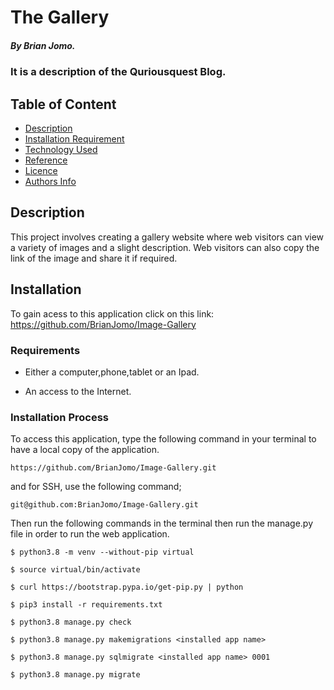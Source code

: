 # The Gallery

##### By Brian Jomo.

### It is a description of the Quriousquest Blog.


## Table of Content

+ [Description](#description)
+ [Installation Requirement](#Installation)
+ [Technology Used](#technology-used)
+ [Reference](#reference)
+ [Licence](#licence)
+ [Authors Info](#author-Info)


## Description

This project involves creating a gallery website where web visitors can view a variety of images and a slight description. Web visitors can also copy the link of the image and share it if required.


## Installation

To gain acess to this application click on this link: https://github.com/BrianJomo/Image-Gallery

### Requirements

* Either a computer,phone,tablet or an Ipad.

* An access to the Internet.


### Installation Process

To access this application, type the following command in your terminal to have a local copy of the application.
```
https://github.com/BrianJomo/Image-Gallery.git
```
and for SSH, use the following command;
```
git@github.com:BrianJomo/Image-Gallery.git

```
Then run the following commands in the terminal then run the manage.py file in order to run the web application.

```
$ python3.8 -m venv --without-pip virtual

$ source virtual/bin/activate

$ curl https://bootstrap.pypa.io/get-pip.py | python

$ pip3 install -r requirements.txt 

$ python3.8 manage.py check

$ python3.8 manage.py makemigrations <installed app name>

$ python3.8 manage.py sqlmigrate <installed app name> 0001

$ python3.8 manage.py migrate

```
